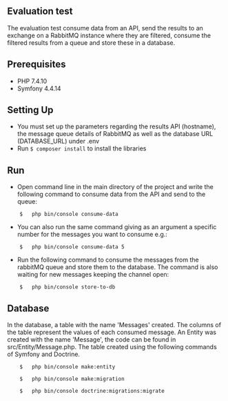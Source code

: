## Evaluation test

The evaluation test consume data from an API, send the results to an exchange on a RabbitMQ instance where they are filtered, consume the filtered results from a queue and store these in a database.
    
## Prerequisites

* PHP 7.4.10
* Symfony 4.4.14 

## Setting Up

* You must set up the parameters regarding the results API (hostname), the message queue details of RabbitMQ as well as the database URL (DATABASE_URL) under .env 
* Run ```$ composer install``` to install the libraries 

## Run
* Open command line in the main directory of the project and write the following command to consume data from the API and send to the queue:
```
    $   php bin/console consume-data
```
* You can also run the same command giving as an argument a specific number for the messages you want to consume e.g.:
```
    $   php bin/console consume-data 5
```
* Run the following command to consume the messages from the rabbitMQ queue and store them to the database. The command is also waiting for new messages keeping the channel open:
```
    $   php bin/console store-to-db
```

## Database

In the database, a table with the name 'Messages' created. The columns of the table represent the values of each consumed message. An Entity was created with the name 'Message', the code can be found in src/Entity/Message.php. The table created using the following commands of Symfony and Doctrine.
```
    $   php bin/console make:entity
```
```
    $   php bin/console make:migration
```
```
    $   php bin/console doctrine:migrations:migrate
```
